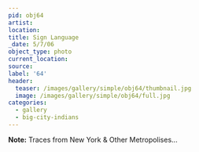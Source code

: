 ```yaml
---
pid: obj64
artist:
location:
title: Sign Language
_date: 5/7/06
object_type: photo
current_location:
source:
label: '64'
header:
  teaser: /images/gallery/simple/obj64/thumbnail.jpg
  image: /images/gallery/simple/obj64/full.jpg
categories:
  - gallery
  - big-city-indians
---
```

**Note:**
Traces from New York & Other Metropolises...
